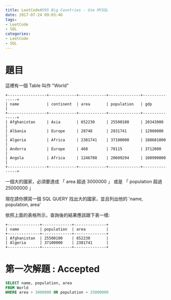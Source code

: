 ```yaml
---
title: LeetCode#595 Big Countries - Use MYSQL
date: 2017-07-24 09:03:46
tags:
- LeetCode
- SQL
categories: 
- LeetCode
- SQL
---
```


# 題目

這裡有一個 Table 叫作 "World"
 ```
 +-----------------+------------+------------+--------------+---------------+
 | name            | continent  | area       | population   | gdp           |
 +-----------------+------------+------------+--------------+---------------+
 | Afghanistan     | Asia       | 652230     | 25500100     | 20343000      |
 | Albania         | Europe     | 28748      | 2831741      | 12960000      |
 | Algeria         | Africa     | 2381741    | 37100000     | 188681000     |
 | Andorra         | Europe     | 468        | 78115        | 3712000       |
 | Angola          | Africa     | 1246700    | 20609294     | 100990000     |
 +-----------------+------------+------------+--------------+---------------+
 ```

 一個大的國家，必須要達成 「 area 超過 3000000 」 或是 「 population 超過 25000000 」
 
 現在請你撰寫一個 SQL QUERY 找出大的國家，並且列出他的 'name, population, area'
 
 依照上面的表格所示，查詢後的結果應該跟下表一樣:
 
 ```
 +--------------+-------------+--------------+
 | name         | population  | area         |
 +--------------+-------------+--------------+
 | Afghanistan  | 25500100    | 652230       |
 | Algeria      | 37100000    | 2381741      |
 +--------------+-------------+--------------+
```

# 第一次解題 : Accepted
``` SQL
SELECT name, population, area 
FROM World 
WHERE area > 3000000 OR population > 25000000
```


